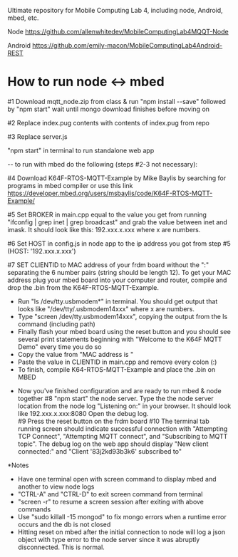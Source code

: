 Ultimate repository for Mobile Computing Lab 4, including node, Android, mbed, etc.

Node 
https://github.com/allenwhitedev/MobileComputingLab4MQQT-Node

Android
https://github.com/emily-macon/MobileComputingLab4Android-REST


# How to run node <-> mbed 
#1 Download mqtt_node.zip from class & run "npm install --save" followed by "npm start" wait until mongo download finishes before moving on

#2 Replace index.pug contents with contents of index.pug from repo

#3 Replace server.js

"npm start" in terminal to run standalone web app

-- to run with mbed do the following (steps #2-3 not necessary):

#4 Download K64F-RTOS-MQTT-Example by Mike Baylis by searching for programs in mbed compiler or use this link
https://developer.mbed.org/users/msbaylis/code/K64F-RTOS-MQTT-Example/

#5 Set BROKER in main.cpp equal to the value you get from running "ifconfig | grep inet | grep broadcast" and grab the value between inet and imask. It should look like this: 192.xxx.x.xxx where x are numbers.

#6 Set HOST in config.js in node app to the ip address you got from step #5 (HOST: '192.xxx.x.xxx') 

#7 SET CLIENTID to MAC address of your frdm board without the ":" separating the 6 number pairs (string should be length 12). To get your MAC address plug your mbed board into your computer and router, compile and drop the .bin from the K64F-RTOS-MQTT-Example. 

- Run "ls /dev/tty.usbmodem*" in terminal. You should get output that looks like "/dev/tty/.usbmodem14xxx" where x are numbers. 
- Type "screen /dev/tty.usbmodem14xxx", copying the output from the ls command (including path)
- Finally flash your mbed board using the reset button and you should see several print statements beginning with "Welcome to the K64F MQTT Demo" every time you do so
- Copy the value from "MAC address is "
- Paste the value in CLIENTID in main.cpp and remove every colon (:)
- To finish, compile K64-RTOS-MQTT-Example and place the .bin on MBED    

* Now you've finished configuration and are ready to run mbed & node together
#8 "npm start" the node server. Type the the node server location from the node log "Listening on:" in your browser. It should look like 192.xxx.x.xxx:8080
Open the debug log.  
#9 Press the reset button on the frdm board
#10 The terminal tab running screen should indicate successful connection with "Attempting TCP Connect", "Attempting MQTT connect", and "Subscribing to MQTT topic". 
The debug log on the web app should display "New client connected:" and "Client '83j2kd93b3k6' subscribed to"

*Notes
- Have one terminal open with screen command to display mbed and another to view node logs
- "CTRL-A" and "CTRL-D" to exit screen command from terminal
- "screen -r" to resume a screen session after exiting with above commands
- Use "sudo killall -15 mongod" to fix mongo errors when a runtime error occurs and the db is not closed
- Hitting reset on mbed after the initial connection to node will log a json object with type error to the node server since it was abruptly disconnected. This is normal.
